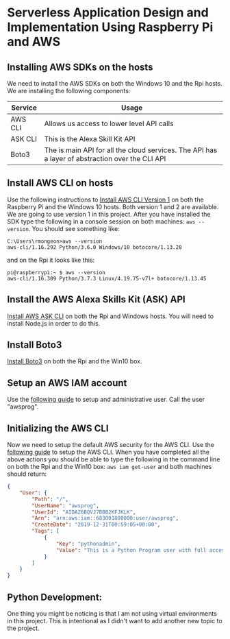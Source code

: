 # Serverless Application Design and Implementation Using Raspberry Pi and AWS

## Installing AWS SDKs on the hosts
We need to install the AWS SDKs on both the Windows 10 and the Rpi hosts. We are installing the following components:

| Service | Usage |
| --- | --- |
| AWS CLI | Allows us access to lower level API calls |
| ASK CLI | This is the Alexa Skill Kit API |
| Boto3 | The is main API for all the cloud services. The API has a layer of abstraction over the CLI API |

## Install AWS CLI on hosts
Use the following instructions to [Install AWS CLI Version 1](https://docs.aws.amazon.com/cli/latest/userguide/install-cliv1.html) on both the Raspberry Pi and the Windows 10 hosts. Both version 1 and 2 are available. We are going to use version 1 in this project. After you have installed the SDK type the following in a console session on both machines: `aws --version`. You should see something like:
```
C:\Users\rmongeon>aws --version
aws-cli/1.16.292 Python/3.6.0 Windows/10 botocore/1.13.28
```

and on the Rpi it looks like this:
```
pi@raspberrypi:~ $ aws --version
aws-cli/1.16.309 Python/3.7.3 Linux/4.19.75-v7l+ botocore/1.13.45
```


## Install the AWS Alexa Skills Kit (ASK) API
[Install AWS ASK CLI](https://developer.amazon.com/en-US/docs/alexa/smapi/quick-start-alexa-skills-kit-command-line-interface.html) on both the Rpi and Windows hosts. You will need to install Node.js in order to do this.


## Install Boto3
[Install Boto3](https://boto3.amazonaws.com/v1/documentation/api/latest/guide/quickstart.html) on both the Rpi and the Win10 box.


## Setup an AWS IAM account 
Use the [following guide](https://docs.aws.amazon.com/IAM/latest/UserGuide/getting-started_create-admin-group.html) to setup and administrative user. Call the user "awsprog".


## Initializing the AWS CLI
Now we need to setup the default AWS security for the AWS CLI. Use the [following guide](https://docs.aws.amazon.com/cli/latest/userguide/cli-chap-configure.html) to setup the AWS CLI. When you have completed all the above actions you should be able to type the following in the command line on both the Rpi and the Win10 box:
    `aws iam get-user`
and both machines should return:

```json
{
    "User": {
        "Path": "/",
        "UserName": "awsprog",
        "UserId": "AIDAZ6BQVJ7BBB2KFJKLK",
        "Arn": "arn:aws:iam::683001800000:user/awsprog",
        "CreateDate": "2019-12-31T00:59:05+00:00",
        "Tags": [
            {
                "Key": "pythonadmin",
                "Value": "This is a Python Program user with full access"
            }
        ]
    }
}
```

## Python Development:
One thing you might be noticing is that I am not using virtual environments in this project. This is intentional as I didn't want to add another new topic to the project.




